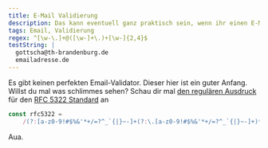 ```yaml
---
title: E-Mail Validierung
description: Das kann eventuell ganz praktisch sein, wenn ihr einen E-Mail Input habt und ihr sicher gehen wollt, dass der User eine gültige E-Mail Adresse eingibt. Kontaktformulare sind hier ein gutes Beispiel.
tags: Email, Validierung
regex: ^[\w-\.]+@([\w-]+\.)+[\w-]{2,4}$
testString: |
  gottscha@th-brandenburg.de
  emailadresse.de
---
```


Es gibt keinen perfekten Email-Validator. Dieser hier ist ein guter Anfang. Willst du mal was schlimmes sehen? Schau dir mal [den regulären Ausdruck](https://www.regextester.com/115911) für den [RFC 5322 Standard](https://www.ietf.org/rfc/rfc5322.txt) an

```javascript
const rfc5322 =
	/(?:[a-z0-9!#$%&'*+/=?^_`{|}~-]+(?:\.[a-z0-9!#$%&'*+/=?^_`{|}~-]+)*|"(?:[\x01-\x08\x0b\x0c\x0e-\x1f\x21\x23-\x5b\x5d-\x7f]|\\[\x01-\x09\x0b\x0c\x0e-\x7f])*")@(?:(?:[a-z0-9](?:[a-z0-9-]*[a-z0-9])?\.)+[a-z0-9](?:[a-z0-9-]*[a-z0-9])?|\[(?:(?:25[0-5]|2[0-4][0-9]|[01]?[0-9][0-9]?)\.){3}(?:25[0-5]|2[0-4][0-9]|[01]?[0-9][0-9]?|[a-z0-9-]*[a-z0-9]:(?:[\x01-\x08\x0b\x0c\x0e-\x1f\x21-\x5a\x53-\x7f]|\\[\x01-\x09\x0b\x0c\x0e-\x7f])+)\])/g
```

Aua.
